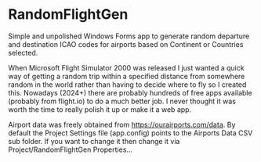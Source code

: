 # RandomFlightGen

Simple and unpolished Windows Forms app to generate random departure and destination ICAO codes for airports based on Continent or Countries selected.

When Microsoft Flight Simulator 2000 was released I just wanted a quick way of getting a random trip within a specified distance from somewhere random in the world rather than having to decide where to fly so I created this. Nowadays (2024+) there are probably hundreds of free apps available (probably from flight.io) to do a much better job. I never thought it was worth the time to really polish it up or make it a web app.

Airport data was freely obtained from https://ourairports.com/data. By default the Project Settings file (app.config) points to the Airports Data CSV sub folder. If you want to change it then change it via Project/RandomFlightGen Properties...
